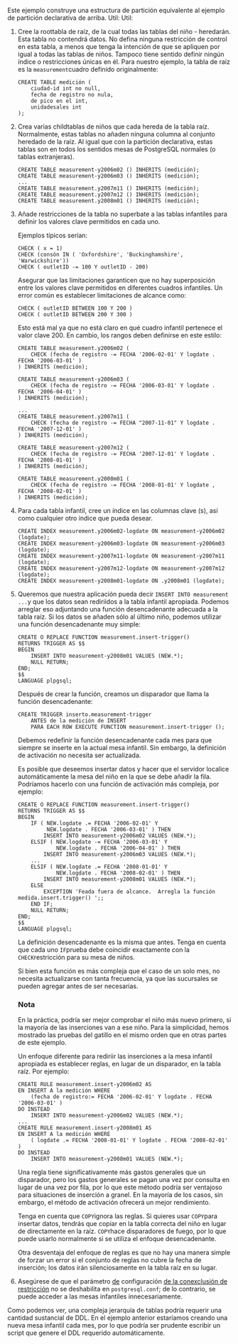 Este ejemplo construye una estructura de partición equivalente al ejemplo de partición declarativa de arriba. Util: Util:

1. Cree la roottabla de raíz, de la cual todas las tablas del niño - heredarán. Esta tabla no contendrá datos. No defina ninguna restricción de control en esta tabla, a menos que tenga la intención de que se  apliquen por igual a todas las tablas de niños. Tampoco tiene sentido  definir ningún índice o restricciones únicas en él. Para nuestro  ejemplo, la tabla de raíz es la  `measurement`cuadro definido originalmente:

   ```
   CREATE TABLE medición (
       ciudad-id int no null,
       fecha de registro no nula,
       de pico en el int,
       unidadesales int
   );
   ```

2. Crea varias childtablas de niños que cada hereda de la tabla raíz. Normalmente, estas tablas no añaden  ninguna columna al conjunto heredado de la raíz. Al igual que con la  partición declarativa, estas tablas son en todos los sentidos mesas de PostgreSQL normales (o tablas extranjeras).

   ```
   CREATE TABLE measurement-y2006m02 () INHERITS (medición);
   CREATE TABLE measurement-y2006m03 () INHERITS (medición);
   ...
   CREATE TABLE measurement.y2007m11 () INHERITS (medición);
   CREATE TABLE measurement.y2007m12 () INHERITS (medición);
   CREATE TABLE measurement.y2008m01 () INHERITS (medición);
   ```

3. Añade restricciones de la tabla no superbate a las tablas infantiles para definir los valores clave permitidos en cada uno.

   Ejemplos típicos serían:

   ```
   CHECK ( x = 1)
   CHECK (consón IN ( 'Oxfordshire', 'Buckinghamshire', 'Warwickshire'))
   CHECK ( outletID -= 100 Y outletID - 200)
   ```

   Asegurar que las limitaciones garanticen que no hay  superposición entre los valores clave permitidos en diferentes cuadros  infantiles. Un error común es establecer limitaciones de alcance como:

   ```
   CHECK ( outletID BETWEEN 100 Y 200 )
   CHECK ( outletID BETWEEN 200 Y 300 )
   ```

   Esto está mal ya que no está claro en qué cuadro infantil pertenece el valor clave 200. En cambio, los rangos deben definirse en  este estilo:

   ```
   CREATE TABLE measurement.y2006m02 (
       CHECK (fecha de registro -= FECHA '2006-02-01' Y logdate . FECHA '2006-03-01' )
   ) INHERITS (medición);
   
   CREATE TABLE measurement-y2006m03 (
       CHECK (fecha de registro -= FECHA '2006-03-01' Y logdate . FECHA '2006-04-01' )
   ) INHERITS (medición);
   
   ...
   CREATE TABLE measurement.y2007m11 (
       CHECK (fecha de registro -= FECHA "2007-11-01" Y logdate . FECHA '2007-12-01' )
   ) INHERITS (medición);
   
   CREATE TABLE measurement-y2007m12 (
       CHECK (fecha de registro -= FECHA '2007-12-01' Y logdate . FECHA '2008-01-01' )
   ) INHERITS (medición);
   
   CREATE TABLE measurement.y2008m01 (
       CHECK (fecha de registro -= FECHA '2008-01-01' Y logdate , FECHA '2008-02-01' )
   ) INHERITS (medición);
   ```

4. Para cada tabla infantil, cree un índice en las columnas clave (s), así como cualquier otro índice que pueda desear.

   ```
   CREATE INDEX measurement.y2006m02-logdate ON measurement-y2006m02 (logdate);
   CREATE INDEX measurement-y2006m03-logdate ON measurement-y2006m03 (logdate);
   CREATE INDEX measurement-y2007m11-logdate ON measurement-y2007m11 (logdate);
   CREATE INDEX measurement-y2007m12-logdate ON measurement-y2007m12 (logdate);
   CREATE INDEX measurement-y2008m01-logdate ON .y2008m01 (logdate);
   ```

5. Queremos que nuestra aplicación pueda decir  `INSERT INTO measurement ...`y que los datos sean rediriidos a la tabla infantil apropiada. Podemos  arreglar eso adjuntando una función desencadenante adecuada a la tabla  raíz. Si los datos se añaden sólo al último niño, podemos utilizar una  función desencadenante muy simple:

   ```
   CREATE O REPLACE FUNCTION measurement.insert-trigger()
   RETURNS TRIGGER AS $$
   BEGIN
       INSERT INTO measurement-y2008m01 VALUES (NEW.*);
       NULL RETURN;
   END;
   $$
   LANGUAGE plpgsql;
   ```

   Después de crear la función, creamos un disparador que llama la función desencadenante:

   ```
   CREATE TRIGGER inserto.measurement-trigger
       ANTES de la medición de INSERT
       PARA EACH ROW EXECUTE FUNCTION measurement.insert-trigger ();
   ```

   Debemos redefinir la función desencadenante cada mes para que siempre se inserte en la actual mesa infantil. Sin embargo, la  definición de activación no necesita ser actualizada.

   Es posible que deseemos insertar datos y hacer que el  servidor localice automáticamente la mesa del niño en la que se debe  añadir la fila. Podríamos hacerlo con una función de activación más  compleja, por ejemplo:

   ```
   CREATE O REPLACE FUNCTION measurement.insert-trigger()
   RETURNS TRIGGER AS $$
   BEGIN
       IF ( NEW.logdate .= FECHA '2006-02-01' Y
            NEW.logdate . FECHA '2006-03-01' ) THEN
           INSERT INTO measurement-y2006m02 VALUES (NEW.*);
       ELSIF ( NEW.logdate -= FECHA '2006-03-01' Y
               NEW.logdate . FECHA '2006-04-01' ) THEN
           INSERT INTO measurement-y2006m03 VALUES (NEW.*);
       ...
       ELSIF ( NEW.logdate .= FECHA '2008-01-01' Y
               NEW.logdate . FECHA '2008-02-01' ) THEN
           INSERT INTO measurement-y2008m01 VALUES (NEW.*);
       ELSE
           EXCEPTION 'Feada fuera de alcance.  Arregla la función medida.insert.trigger() ';;
       END IF;
       NULL RETURN;
   END;
   $$
   LANGUAGE plpgsql;
   ```

   La definición desencadenante es la misma que antes. Tenga en cuenta que cada uno  `IF`prueba debe coincidir exactamente con la  `CHECK`restricción para su mesa de niños.

   Si bien esta función es más compleja que el caso de un  solo mes, no necesita actualizarse con tanta frecuencia, ya que las  sucursales se pueden agregar antes de ser necesarias.

   ### Nota

   En la práctica, podría ser mejor comprobar el niño más  nuevo primero, si la mayoría de las inserciones van a ese niño. Para la  simplicidad, hemos mostrado las pruebas del gatillo en el mismo orden  que en otras partes de este ejemplo.

   Un enfoque diferente para rediriir las inserciones a la  mesa infantil apropiada es establecer reglas, en lugar de un disparador, en la tabla raíz. Por ejemplo:

   ```
   CREATE RULE measurement.insert-y2006m02 AS
   EN INSERT A la medición WHERE
       (fecha de registro:= FECHA '2006-02-01' Y logdate . FECHA '2006-03-01' )
   DO INSTEAD
       INSERT INTO measurement-y2006m02 VALUES (NEW.*);
   ...
   CREATE RULE measurement.insert-y2008m01 AS
   EN INSERT A la medición WHERE
       ( logdate .= FECHA '2008-01-01' Y logdate . FECHA '2008-02-01' )
   DO INSTEAD
       INSERT INTO measurement-y2008m01 VALUES (NEW.*);
   ```

   Una regla tiene significativamente más gastos generales  que un disparador, pero los gastos generales se pagan una vez por  consulta en lugar de una vez por fila, por lo que este método podría ser ventajoso para situaciones de inserción a granel. En la mayoría de los  casos, sin embargo, el método de activación ofrecerá un mejor  rendimiento.

   Tenga en cuenta que  `COPY`ignora las reglas. Si quieres usar  `COPY`para insertar datos, tendrás que copiar en la tabla correcta del niño en lugar de directamente en la raíz.  `COPY`hace disparadores de fuego, por lo que puede usarlo normalmente si se utiliza el enfoque desencadenante.

   Otra desventaja del enfoque de reglas es que no hay una  manera simple de forzar un error si el conjunto de reglas no cubre la  fecha de inserción; los datos irán silenciosamente en la tabla raíz en  su lugar.

6. Asegúrese de que el parámetro [de](https://www.postgresql.org/docs/current/runtime-config-query.html#GUC-CONSTRAINT-EXCLUSION) configuración [de la conexclusión de restricción](https://www.postgresql.org/docs/current/runtime-config-query.html#GUC-CONSTRAINT-EXCLUSION) no se deshabilita en `postgresql.conf`; de lo contrario, se puede acceder a las mesas infantiles innecesariamente.

Como podemos ver, una compleja jerarquía de tablas podría  requerir una cantidad sustancial de DDL. En el ejemplo anterior  estaríamos creando una nueva mesa infantil cada mes, por lo que podría  ser prudente escribir un script que genere el DDL requerido  automáticamente.